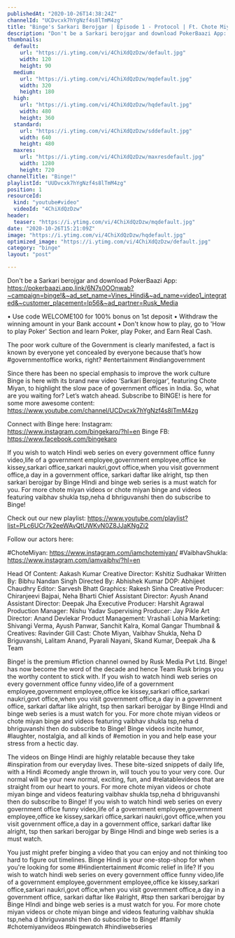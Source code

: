 ```yaml
---
publishedAt: "2020-10-26T14:38:24Z"
channelId: "UCDvcxk7hYgNzf4s8lTmM4zg"
title: "Binge's Sarkari Berojgar | Episode 1 - Protocol | Ft. Chote Miyan, Vaibhav Shukla, Neha"
description: "Don't be a Sarkari berojgar and download PokerBaazi App: \nhttps://pokerbaazi.app.link/6N7s0OOnwab?~campaign=binge!&~ad_set_name=Vines_Hindi&~ad_name=video1_integrated&~customer_placement=lp56&~ad_partner=Rusk_Media\n\n• Use code WELCOME100 for 100% bonus on 1st deposit\n• Withdraw the winning amount in your  Bank account\n•  Don't know how to play, go to 'How to play Poker' Section and learn Poker, play Poker, and Earn Real Cash.\n\nThe poor work culture of the Government is clearly manifested, a fact is known by everyone yet concealed by everyone because that’s how #governmentoffice works, right?  #entertainment #indiangovernment\n\nSince there has been no special emphasis to improve the work culture Binge is here with its brand new video ‘Sarkari Berojgar’, featuring Chote Miyan, to highlight the slow pace of government offices in India. So, what are you waiting for? Let’s watch ahead. Subscribe to BINGE! is here for some more awesome content: https://www.youtube.com/channel/UCDvcxk7hYgNzf4s8lTmM4zg\n\nConnect with Binge here:\nInstagram: https://www.instagram.com/bingekaro/?hl=en\nBinge FB: https://www.facebook.com/bingekaro\n\nIf you wish to watch Hindi web series on every government office funny video,life of a government employee,government employee,office ke kissey,sarkari office,sarkari naukri,govt office,when you visit government office,a day in a government office, sarkari daftar like alright, tsp then sarkari berojgar by Binge HIndi and binge web series is a must watch for you. For more chote miyan videos or chote miyan binge and videos featuring vaibhav shukla tsp,neha d bhriguvanshi then do subscribe to Binge!\n\nCheck out our new playlist: https://www.youtube.com/playlist?list=PLc6UCr7k2eeWAvQtUWKvN0Z8JJaKNgZi2\n\nFollow our actors here:\n\n#ChoteMiyan: https://www.instagram.com/iamchotemiyan/\n#VaibhavShukla: https://www.instagram.com/iamvaibhv/?hl=en\n\nHead Of Content: Aakash Kumar\nCreative Director: Kshitiz Sudhakar\nWritten By: Bibhu Nandan Singh\nDirected By: Abhishek Kumar\nDOP: Abhijeet Chaudhry\nEditor: Sarvesh Bhatt\nGraphics: Rakesh Sinha\nCreative Producer: Chiranjeevi Bajpai, Neha Bharti\nChief Assistant Director: Ayush Anand\nAssistant Director: Deepak Jha\nExecutive Producer: Harshit Agrawal\nProduction Manager: Nishu Yadav\nSupervising Producer: Jay Pikle\nArt Director: Anand Devlekar\nProduct Management: Vrashali Lohia\nMarketing: Shivangi Verma, Ayush Panwar, Sanchit Kalra, Komal Gangar\nThumbnail & Creatives: Ravinder Gill\nCast: Chote Miyan, Vaibhav Shukla, Neha D Briguvanshi, Lalitam Anand, Pyarali Nayani, Skand Kumar, Deepak Jha & Team\n\nBinge! is the premium #fiction channel owned by Rusk Media Pvt Ltd. Binge! has now become the word of the decade and hence Team Rusk brings you the worthy content to stick with. If you wish to watch hindi web series on every government office funny video,life of a government employee,government employee,office ke kissey,sarkari office,sarkari naukri,govt office,when you visit government office,a day in a government office, sarkari daftar like alright, tsp then sarkari berojgar by Binge HIndi and binge web series is a must watch for you. For more chote miyan videos or chote miyan binge and videos featuring vaibhav shukla tsp,neha d bhriguvanshi then do subscribe to Binge! Binge videos incite humor, #laughter, nostalgia, and all kinds of #emotion in you and help ease your stress from a hectic day.\n\nThe videos on Binge Hindi are highly relatable because they take #inspiration from our everyday lives. These bite-sized snippets of daily life, with a Hindi #comedy angle thrown in, will touch you to your very core. Our normal will be your new normal, exciting, fun, and #relatablevideos that are straight from our heart to yours. For more chote miyan videos or chote miyan binge and videos featuring vaibhav shukla tsp,neha d bhriguvanshi then do subscribe to Binge! If you wish to watch hindi web series on every government office funny video,life of a government employee,government employee,office ke kissey,sarkari office,sarkari naukri,govt office,when you visit government office,a day in a government office, sarkari daftar like alright, tsp then sarkari berojgar by Binge HIndi and binge web series is a must watch. \n \nYou just might prefer binging a video that you can enjoy and not thinking too hard to figure out timelines. Binge Hindi is your one-stop-shop for when you're looking for some #Hindientertainment #comic relief in life? If you wish to watch hindi web series on every government office funny video,life of a government employee,government employee,office ke kissey,sarkari office,sarkari naukri,govt office,when you visit government office,a day in a government office, sarkari daftar like #alright, #tsp then sarkari berojgar by Binge HIndi and binge web series is a must watch for you. For more chote miyan videos or chote miyan binge and videos featuring vaibhav shukla tsp,neha d bhriguvanshi then do subscribe to Binge! #family\n#chotemiyanvideos #bingewatch #hindiwebseries"
thumbnails:
  default:
    url: "https://i.ytimg.com/vi/4ChiXdQzDzw/default.jpg"
    width: 120
    height: 90
  medium:
    url: "https://i.ytimg.com/vi/4ChiXdQzDzw/mqdefault.jpg"
    width: 320
    height: 180
  high:
    url: "https://i.ytimg.com/vi/4ChiXdQzDzw/hqdefault.jpg"
    width: 480
    height: 360
  standard:
    url: "https://i.ytimg.com/vi/4ChiXdQzDzw/sddefault.jpg"
    width: 640
    height: 480
  maxres:
    url: "https://i.ytimg.com/vi/4ChiXdQzDzw/maxresdefault.jpg"
    width: 1280
    height: 720
channelTitle: "Binge!"
playlistId: "UUDvcxk7hYgNzf4s8lTmM4zg"
position: 1
resourceId:
  kind: "youtube#video"
  videoId: "4ChiXdQzDzw"
header:
  teaser: "https://i.ytimg.com/vi/4ChiXdQzDzw/mqdefault.jpg"
date: "2020-10-26T15:21:09Z"
image: "https://i.ytimg.com/vi/4ChiXdQzDzw/hqdefault.jpg"
optimized_image: "https://i.ytimg.com/vi/4ChiXdQzDzw/default.jpg"
category: "binge"
layout: "post"

---
```

Don't be a Sarkari berojgar and download PokerBaazi App: 
https://pokerbaazi.app.link/6N7s0OOnwab?~campaign=binge!&~ad_set_name=Vines_Hindi&~ad_name=video1_integrated&~customer_placement=lp56&~ad_partner=Rusk_Media

• Use code WELCOME100 for 100% bonus on 1st deposit
• Withdraw the winning amount in your  Bank account
•  Don't know how to play, go to 'How to play Poker' Section and learn Poker, play Poker, and Earn Real Cash.

The poor work culture of the Government is clearly manifested, a fact is known by everyone yet concealed by everyone because that’s how #governmentoffice works, right?  #entertainment #indiangovernment

Since there has been no special emphasis to improve the work culture Binge is here with its brand new video ‘Sarkari Berojgar’, featuring Chote Miyan, to highlight the slow pace of government offices in India. So, what are you waiting for? Let’s watch ahead. Subscribe to BINGE! is here for some more awesome content: https://www.youtube.com/channel/UCDvcxk7hYgNzf4s8lTmM4zg

Connect with Binge here:
Instagram: https://www.instagram.com/bingekaro/?hl=en
Binge FB: https://www.facebook.com/bingekaro

If you wish to watch Hindi web series on every government office funny video,life of a government employee,government employee,office ke kissey,sarkari office,sarkari naukri,govt office,when you visit government office,a day in a government office, sarkari daftar like alright, tsp then sarkari berojgar by Binge HIndi and binge web series is a must watch for you. For more chote miyan videos or chote miyan binge and videos featuring vaibhav shukla tsp,neha d bhriguvanshi then do subscribe to Binge!

Check out our new playlist: https://www.youtube.com/playlist?list=PLc6UCr7k2eeWAvQtUWKvN0Z8JJaKNgZi2

Follow our actors here:

#ChoteMiyan: https://www.instagram.com/iamchotemiyan/
#VaibhavShukla: https://www.instagram.com/iamvaibhv/?hl=en

Head Of Content: Aakash Kumar
Creative Director: Kshitiz Sudhakar
Written By: Bibhu Nandan Singh
Directed By: Abhishek Kumar
DOP: Abhijeet Chaudhry
Editor: Sarvesh Bhatt
Graphics: Rakesh Sinha
Creative Producer: Chiranjeevi Bajpai, Neha Bharti
Chief Assistant Director: Ayush Anand
Assistant Director: Deepak Jha
Executive Producer: Harshit Agrawal
Production Manager: Nishu Yadav
Supervising Producer: Jay Pikle
Art Director: Anand Devlekar
Product Management: Vrashali Lohia
Marketing: Shivangi Verma, Ayush Panwar, Sanchit Kalra, Komal Gangar
Thumbnail & Creatives: Ravinder Gill
Cast: Chote Miyan, Vaibhav Shukla, Neha D Briguvanshi, Lalitam Anand, Pyarali Nayani, Skand Kumar, Deepak Jha & Team

Binge! is the premium #fiction channel owned by Rusk Media Pvt Ltd. Binge! has now become the word of the decade and hence Team Rusk brings you the worthy content to stick with. If you wish to watch hindi web series on every government office funny video,life of a government employee,government employee,office ke kissey,sarkari office,sarkari naukri,govt office,when you visit government office,a day in a government office, sarkari daftar like alright, tsp then sarkari berojgar by Binge HIndi and binge web series is a must watch for you. For more chote miyan videos or chote miyan binge and videos featuring vaibhav shukla tsp,neha d bhriguvanshi then do subscribe to Binge! Binge videos incite humor, #laughter, nostalgia, and all kinds of #emotion in you and help ease your stress from a hectic day.

The videos on Binge Hindi are highly relatable because they take #inspiration from our everyday lives. These bite-sized snippets of daily life, with a Hindi #comedy angle thrown in, will touch you to your very core. Our normal will be your new normal, exciting, fun, and #relatablevideos that are straight from our heart to yours. For more chote miyan videos or chote miyan binge and videos featuring vaibhav shukla tsp,neha d bhriguvanshi then do subscribe to Binge! If you wish to watch hindi web series on every government office funny video,life of a government employee,government employee,office ke kissey,sarkari office,sarkari naukri,govt office,when you visit government office,a day in a government office, sarkari daftar like alright, tsp then sarkari berojgar by Binge HIndi and binge web series is a must watch. 
 
You just might prefer binging a video that you can enjoy and not thinking too hard to figure out timelines. Binge Hindi is your one-stop-shop for when you're looking for some #Hindientertainment #comic relief in life? If you wish to watch hindi web series on every government office funny video,life of a government employee,government employee,office ke kissey,sarkari office,sarkari naukri,govt office,when you visit government office,a day in a government office, sarkari daftar like #alright, #tsp then sarkari berojgar by Binge HIndi and binge web series is a must watch for you. For more chote miyan videos or chote miyan binge and videos featuring vaibhav shukla tsp,neha d bhriguvanshi then do subscribe to Binge! #family
#chotemiyanvideos #bingewatch #hindiwebseries